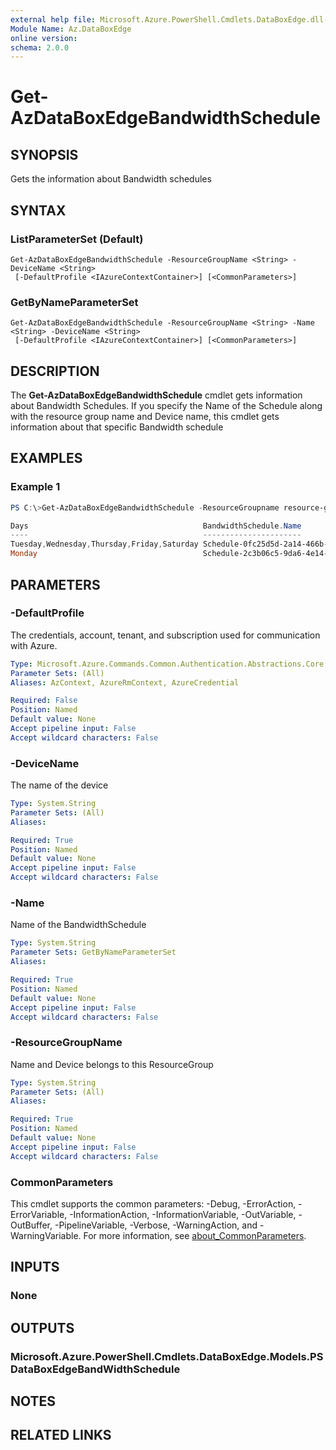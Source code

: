 ```yaml
---
external help file: Microsoft.Azure.PowerShell.Cmdlets.DataBoxEdge.dll-Help.xml
Module Name: Az.DataBoxEdge
online version:
schema: 2.0.0
---
```


# Get-AzDataBoxEdgeBandwidthSchedule

## SYNOPSIS
Gets the information about Bandwidth schedules

## SYNTAX

### ListParameterSet (Default)
```
Get-AzDataBoxEdgeBandwidthSchedule -ResourceGroupName <String> -DeviceName <String>
 [-DefaultProfile <IAzureContextContainer>] [<CommonParameters>]
```

### GetByNameParameterSet
```
Get-AzDataBoxEdgeBandwidthSchedule -ResourceGroupName <String> -Name <String> -DeviceName <String>
 [-DefaultProfile <IAzureContextContainer>] [<CommonParameters>]
```

## DESCRIPTION
The **Get-AzDataBoxEdgeBandwidthSchedule** cmdlet gets information about Bandwidth Schedules.
If you specify the Name of the Schedule along with the resource group name and Device name, this cmdlet gets information about that specific Bandwidth schedule


## EXAMPLES

### Example 1
```powershell
PS C:\>Get-AzDataBoxEdgeBandwidthSchedule -ResourceGroupname resource-group-name -DeviceName device-name

Days                                       BandwidthSchedule.Name                        BandwidthSchedule.RateInMbps BandwidthSchedule.StartTime BandwidthSchedule.StopTime
----                                       ----------------------                        ---------------------------- --------------------------- --------------------------
Tuesday,Wednesday,Thursday,Friday,Saturday Schedule-0fc25d5d-2a14-466b-b80e-aabf2f7850e5 0                            00:00:00                    23:59:00
Monday                                     Schedule-2c3b06c5-9da6-4e14-b554-80eabd530a8e 50                           00:01:00                    05:00:00
```

## PARAMETERS

### -DefaultProfile
The credentials, account, tenant, and subscription used for communication with Azure.

```yaml
Type: Microsoft.Azure.Commands.Common.Authentication.Abstractions.Core.IAzureContextContainer
Parameter Sets: (All)
Aliases: AzContext, AzureRmContext, AzureCredential

Required: False
Position: Named
Default value: None
Accept pipeline input: False
Accept wildcard characters: False
```

### -DeviceName
The name of the device

```yaml
Type: System.String
Parameter Sets: (All)
Aliases:

Required: True
Position: Named
Default value: None
Accept pipeline input: False
Accept wildcard characters: False
```

### -Name
Name of the BandwidthSchedule

```yaml
Type: System.String
Parameter Sets: GetByNameParameterSet
Aliases:

Required: True
Position: Named
Default value: None
Accept pipeline input: False
Accept wildcard characters: False
```

### -ResourceGroupName
Name and Device belongs to this ResourceGroup

```yaml
Type: System.String
Parameter Sets: (All)
Aliases:

Required: True
Position: Named
Default value: None
Accept pipeline input: False
Accept wildcard characters: False
```

### CommonParameters
This cmdlet supports the common parameters: -Debug, -ErrorAction, -ErrorVariable, -InformationAction, -InformationVariable, -OutVariable, -OutBuffer, -PipelineVariable, -Verbose, -WarningAction, and -WarningVariable. For more information, see [about_CommonParameters](http://go.microsoft.com/fwlink/?LinkID=113216).

## INPUTS

### None

## OUTPUTS

### Microsoft.Azure.PowerShell.Cmdlets.DataBoxEdge.Models.PSDataBoxEdgeBandWidthSchedule

## NOTES

## RELATED LINKS
